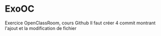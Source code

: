 # ExoOC
Exercice OpenClassRoom, cours Github
Il faut créer 4 commit montrant l'ajout et la modification de fichier
